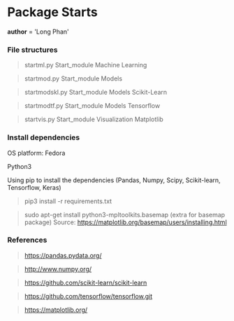 # Package Starts 

__author__ = 'Long Phan'

### File structures 
> startml.py Start_module Machine Learning

> startmod.py Start_module Models

> startmodskl.py Start_module Models Scikit-Learn

> startmodtf.py Start_module Models Tensorflow

> startvis.py Start_module Visualization Matplotlib

### Install dependencies
OS platform: Fedora

Python3

Using pip to install the dependencies (Pandas, Numpy, Scipy, Scikit-learn, Tensorflow, Keras)
> pip3 install -r requirements.txt

> sudo apt-get install python3-mpltoolkits.basemap  (extra for basemap package)
Source: https://matplotlib.org/basemap/users/installing.html


### References
> https://pandas.pydata.org/

> http://www.numpy.org/

> https://github.com/scikit-learn/scikit-learn

> https://github.com/tensorflow/tensorflow.git

> https://matplotlib.org/

